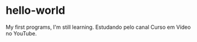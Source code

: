 # hello-world
My first programs, I'm still learning. Estudando pelo canal Curso em Vídeo no YouTube.
